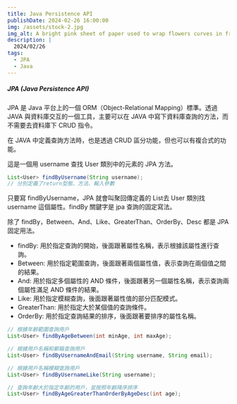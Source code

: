 ```yaml
---
title: Java Persistence API
publishDate: 2024-02-26 16:00:00
img: /assets/stock-2.jpg
img_alt: A bright pink sheet of paper used to wrap flowers curves in front of rich blue background
description: |
  2024/02/26
tags:
  - JPA
  - Java
---
```


##### JPA (Java Persistence API)

JPA 是 Java 平台上的一個 ORM（Object-Relational Mapping）標準。透過 JAVA 與資料庫交互的一個工具，主要可以在 JAVA 中寫下資料庫查詢的方法，而不需要去資料庫下 CRUD 指令。

在 JAVA 中定義查詢方法時，也是透過 CRUD 區分功能，但也可以有複合式的功能。

這是一個用 username 查找 User 類別中的元素的 JPA 方法。

```java
List<User> findByUsername(String username);
// 分別定義了return型態、方法、輸入參數
```

只要寫 findByUsername，JPA 就會叫聚回傳定義的 List<User>去 User 類別找 username 這個屬性。findBy 關鍵字是 jpa 查詢的固定寫法。

除了 findBy，Between、And、Like、GreaterThan、OrderBy、Desc 都是 JPA 固定用法。

- findBy: 用於指定查詢的開始，後面跟著屬性名稱，表示根據該屬性進行查詢。
- Between: 用於指定範圍查詢，後面跟著兩個屬性值，表示查詢在兩個值之間的結果。
- And: 用於指定多個屬性的 AND 條件，後面跟著另一個屬性名稱，表示查詢兩個屬性滿足 AND 條件的結果。
- Like: 用於指定模糊查詢，後面跟著屬性值的部分匹配模式。
- GreaterThan: 用於指定大於某個值的查詢條件。
- OrderBy: 用於指定查詢結果的排序，後面跟著要排序的屬性名稱。

```java
// 根據年齡範圍查詢用戶
List<User> findByAgeBetween(int minAge, int maxAge);

// 根據用戶名稱和郵箱查詢用戶
List<User> findByUsernameAndEmail(String username, String email);

// 根據用戶名稱模糊查詢用戶
List<User> findByUsernameLike(String username);

// 查詢年齡大於指定年齡的用戶，並按照年齡降序排序
List<User> findByAgeGreaterThanOrderByAgeDesc(int age);
```
